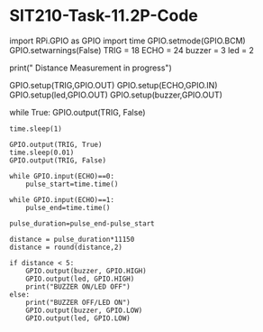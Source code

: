 # SIT210-Task-11.2P-Code
import RPi.GPIO as GPIO
import time
GPIO.setmode(GPIO.BCM)
GPIO.setwarnings(False)
TRIG = 18
ECHO = 24
buzzer = 3
led = 2

print(" Distance Measurement in progress")

GPIO.setup(TRIG,GPIO.OUT)
GPIO.setup(ECHO,GPIO.IN)
GPIO.setup(led,GPIO.OUT)
GPIO.setup(buzzer,GPIO.OUT)



while True:
    GPIO.output(TRIG, False)

    time.sleep(1)

    GPIO.output(TRIG, True)
    time.sleep(0.01)
    GPIO.output(TRIG, False)

    while GPIO.input(ECHO)==0:
        pulse_start=time.time()

    while GPIO.input(ECHO)==1:
        pulse_end=time.time()

    pulse_duration=pulse_end-pulse_start

    distance = pulse_duration*11150
    distance = round(distance,2)

    if distance < 5:
        GPIO.output(buzzer, GPIO.HIGH)
        GPIO.output(led, GPIO.HIGH)
        print("BUZZER ON/LED OFF")
    else:
        print("BUZZER OFF/LED ON")
        GPIO.output(buzzer, GPIO.LOW)
        GPIO.output(led, GPIO.LOW)
